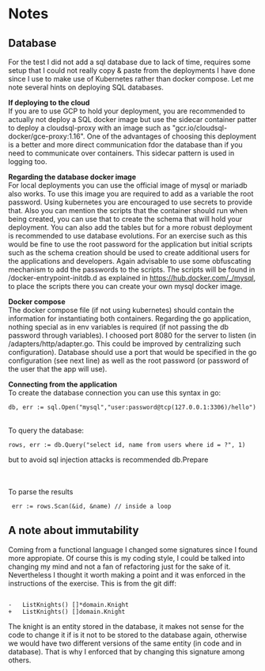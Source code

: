 # Notes

## Database

For the test I did not add a sql database due to lack of time, requires some setup that I could not really copy & paste from the deployments I have done since I use to make use of Kubernetes rather than docker compose. Let me note several hints on deploying SQL databases.

**If deploying to the cloud**
 <br /> If you are to use GCP to hold your deployment, you are recommended to actually not deploy a SQL docker image but use the sidecar container patter to deploy a cloudsql-proxy with an image such as "gcr.io/cloudsql-docker/gce-proxy:1.16". One of the advantages of choosing this deployment is a better and more direct communication fdor the database than if you need to communicate over containers. This sidecar pattern is used in logging too.
 
**Regarding the database docker image**
 <br /> For local deployments you can use the official image of mysql or mariadb also works. To use this image you are required to add as a variable the root password. Using kubernetes you are encouraged to use secrets to provide that. Also you can mention the scripts that the container should run when being created, you can use that to create the schema that will hold your deployment. You can also add the tables but for a more robust deployment is recommended to use database evolutions. For an exercise such as this would be fine to use the root password for the application but initial scripts such as the schema creation should be used to create additional users for the applications and developers. Again advisable to use some obfuscating mechanism to add the passwords to the scripts. The scripts will be found in /docker-entrypoint-initdb.d as explained in https://hub.docker.com/_/mysql, to place the scripts there you can create your own mysql docker image.
  
**Docker compose**
 <br /> The docker compose file (if not using kubernetes) should contain the information for instantiating both containers. Regarding the go application, nothing special as in env variables is required (if not passing the db password through variables). I choosed port 8080 for the server to listen (in /adapters/http/adapter.go. This could be improved by centralizing such configuration). Database should use a port that would be specified in the go configuration (see next line) as well as the root password (or password of the user that the app will use).
 
**Connecting from the application**
 <br /> To create the database connection you can use this syntax in go: 	
 <pre><code>db, err := sql.Open("mysql","user:password@tcp(127.0.0.1:3306)/hello")</code></pre>

 <br /> To query the database: 
 <pre><code>rows, err := db.Query("select id, name from users where id = ?", 1) </code></pre>
 but to avoid sql injection attacks is recommended db.Prepare
 
 <br /> 
 <br /> To parse the results 
 <pre><code> err := rows.Scan(&id, &name) // inside a loop</code></pre>

## A note about immutability
Coming from a functional language I changed some signatures since I found more appropiate. Of course this is my coding style, I could be talked into changing my mind and not a fan of refactoring just for the sake of it. Nevertheless I thought it worth making a point and it was enforced in the instructions of the exercise. This is from the git diff:
 <pre><code>
-	ListKnights() []*domain.Knight
+	ListKnights() []domain.Knight
</code></pre>

The knight is an entity stored in the database, it makes not sense for the code to change it if is it not to be stored to the database again, otherwise we would have two different versions of the same entity (in code and in database). That is why I enforced that by changing this signature among others.